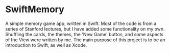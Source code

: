 # SwiftMemory
A simple memory game app, written in Swift.
Most of the code is from a series of Stanford lectures, but I have added some functionality on my own.
Shuffling the cards, the themes, the 'New Game' button, and some aspects of the View were written by me.
The main purpose of this project is to be an introduction to Swift, as well as Xcode.
